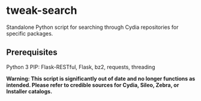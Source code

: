 # tweak-search
Standalone Python script for searching through Cydia repositories for specific packages.

## Prerequisites
Python 3
PIP: Flask-RESTful, Flask, bz2, requests, threading

**Warning: This script is significantly out of date and no longer functions as intended. Please refer to credible sources for Cydia, Sileo, Zebra, or Installer catalogs.**

